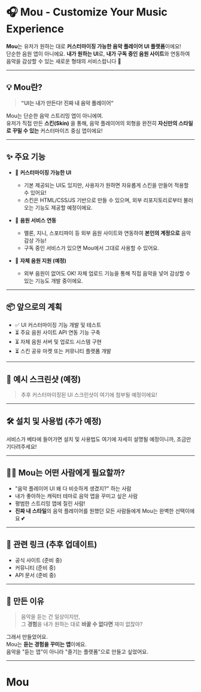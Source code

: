 # 🎧 Mou - Customize Your Music Experience

**Mou**는 유저가 원하는 대로 **커스터마이징 가능한 음악 플레이어 UI 플랫폼**이에요!  
단순한 음원 앱이 아니에요. **내가 원하는 UI**로, **내가 구독 중인 음원 사이트**와 연동하여 음악을 감상할 수 있는 새로운 형태의 서비스랍니다 💖

---

## 💡 Mou란?

> **"UI는 내가 만든다! 진짜 내 음악 플레이어"**

Mou는 단순한 음악 스트리밍 앱이 아니에여.  
유저가 직접 만든 **스킨(Skin)** 을 통해, 음악 플레이어의 외형을 완전히 **자신만의 스타일로 꾸밀 수 있는** 커스터마이즈 중심 앱이에요!

---

## ✨ 주요 기능

- 🎨 **커스터마이징 가능한 UI**  
  - 기본 제공되는 UI도 있지만, 사용자가 원하면 자유롭게 스킨을 만들어 적용할 수 있어요!
  - 스킨은 HTML/CSS/JS 기반으로 만들 수 있으며, 외부 리포지토리로부터 불러오는 기능도 제공할 예정이에요.

- 🔗 **음원 서비스 연동**  
  - 멜론, 지니, 스포티파이 등 외부 음원 사이트와 연동하여 **본인의 계정으로** 음악 감상 가능!
  - 구독 중인 서비스가 있으면 Mou에서 그대로 사용할 수 있어요.

- 🎵 **자체 음원 지원 (예정)**  
  - 외부 음원이 없어도 OK! 자체 업로드 기능을 통해 직접 음악을 넣어 감상할 수 있는 기능도 개발 중이에요.

---

## 📦 앞으로의 계획

- ✅ UI 커스터마이징 기능 개발 및 테스트
- ⏳ 주요 음원 사이트 API 연동 기능 구축
- ⏳ 자체 음원 서버 및 업로드 시스템 구현
- ⏳ 스킨 공유 마켓 또는 커뮤니티 플랫폼 개발

---

## 📸 예시 스크린샷 (예정)

> 추후 커스터마이징된 UI 스크린샷이 여기에 첨부될 예정이에요!

---

## 🛠️ 설치 및 사용법 (추가 예정)

서비스가 베타에 들어가면 설치 및 사용법도 여기에 자세히 설명될 예정이니까, 조금만 기다려주세요!

---

## 🙋‍♀️ Mou는 어떤 사람에게 필요할까?

- "음악 플레이어 UI 왜 다 비슷하게 생겼지?" 하는 사람
- 내가 좋아하는 캐릭터 테마로 음악 앱을 꾸미고 싶은 사람
- 평범한 스트리밍 앱에 질린 사람!
- **진짜 내 스타일**의 음악 플레이어를 원했던 모든 사람들에게 Mou는 완벽한 선택이에요 💕

---

## 🔗 관련 링크 (추후 업데이트)

- 공식 사이트 (준비 중)
- 커뮤니티 (준비 중)
- API 문서 (준비 중)

---

## 🧡 만든 이유

> 음악을 듣는 건 일상이지만,  
> 그 **경험**을 내가 원하는 대로 **바꿀 수 없다면** 재미 없잖아?

그래서 만들었어요.  
Mou는 **듣는 경험을 꾸미는 앱**이에요.  
음악을 "듣는 앱"이 아니라 "즐기는 플랫폼"으로 만들고 싶었어요.

---

# Mou
